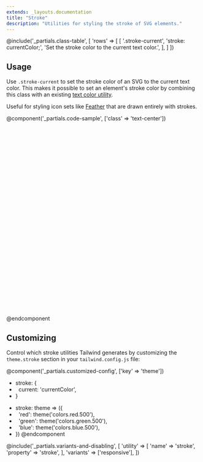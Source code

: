```yaml
---
extends: _layouts.documentation
title: "Stroke"
description: "Utilities for styling the stroke of SVG elements."
---
```


@include('_partials.class-table', [
  'rows' => [
    [
      '.stroke-current',
      'stroke: currentColor;',
      'Set the stroke color to the current text color.',
    ],
  ]
])

## Usage

Use `.stroke-current` to set the stroke color of an SVG to the current text color. This makes it possible to set an element's stroke color by combining this class with an existing [text color utility](/docs/text-color).

Useful for styling icon sets like [Feather](https://feathericons.com/) that are drawn entirely with strokes.

@component('_partials.code-sample', ['class' => 'text-center'])
<svg class="stroke-current text-purple-500 inline-block h-12 w-12" viewBox="0 0 24 24" xmlns="http://www.w3.org/2000/svg" fill="none" stroke-width="2" stroke-linecap="round" stroke-linejoin="round">
    <circle cx="8" cy="21" r="2"></circle>
    <circle cx="20" cy="21" r="2"></circle>
    <path d="M5.67 6H23l-1.68 8.39a2 2 0 0 1-2 1.61H8.75a2 2 0 0 1-2-1.74L5.23 2.74A2 2 0 0 0 3.25 1H1"></path>
</svg>
@endcomponent

## Customizing

Control which stroke utilities Tailwind generates by customizing the `theme.stroke` section in your `tailwind.config.js` file:

@component('_partials.customized-config', ['key' => 'theme'])
- stroke: {
- &nbsp;&nbsp;current: 'currentColor',
- }
+ stroke: theme => ({
+ &nbsp;&nbsp;'red': theme('colors.red.500'),
+ &nbsp;&nbsp;'green': theme('colors.green.500'),
+ &nbsp;&nbsp;'blue': theme('colors.blue.500'),
+ })
@endcomponent

@include('_partials.variants-and-disabling', [
    'utility' => [
        'name' => 'stroke',
        'property' => 'stroke',
    ],
    'variants' => ['responsive'],
])
